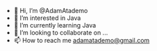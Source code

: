 - 👋 Hi, I’m @AdamAtademo
- 👀 I’m interested in  Java
- 🌱 I’m currently learning  Java
- 💞️ I’m looking to collaborate on ...
- 📫 How to reach me adamatademo@gmail.com

<!---
AdamAtademo/AdamAtademo is a ✨ special ✨ repository because its `README.md` (this file) appears on your GitHub profile.
You can click the Preview link to take a look at your changes.
--->
